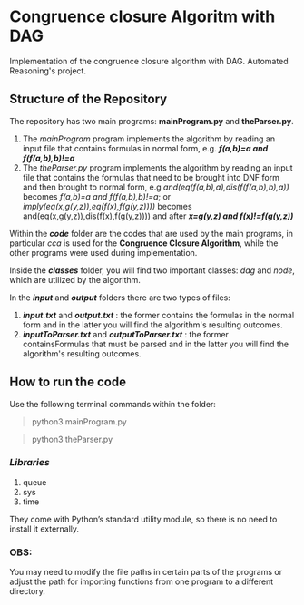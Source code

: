 # Congruence closure Algoritm with DAG
Implementation of the congruence closure algorithm with DAG. Automated Reasoning's project.

## Structure of the Repository
The repository has two main programs: **mainProgram.py** and **theParser.py**.
1. The *mainProgram* program implements the algorithm by reading an input file that contains formulas in normal form, e.g. ***f(a,b)=a and f(f(a,b),b)!=a***
2. The *theParser.py* program implements the algorithm by reading an input file that contains the formulas that need to be brought into DNF form and then brought to normal form, e.g *and(eq(f(a,b),a),dis(f(f(a,b),b),a))* becomes *f(a,b)=a and f(f(a,b),b)!=a*; or *imply(eq(x,g(y,z)),eq(f(x),f(g(y,z))))* becomes and(eq(x,g(y,z)),dis(f(x),f(g(y,z)))) and after ***x=g(y,z) and f(x)!=f(g(y,z))***

Within the ***code*** folder are the codes that are used by the main programs, in particular *cca* is used for the **Congruence Closure Algorithm**, while the other programs were used during implementation.

Inside the ***classes*** folder, you will find two important classes: *dag* and *node*, which are utilized by the algorithm.

In the ***input*** and ***output*** folders there are two types of files:
1. ***input.txt*** and ***output.txt*** : the former contains the formulas in the normal form and in the latter you will find the algorithm's resulting outcomes.
2. ***inputToParser.txt*** and ***outputToParser.txt*** : the former containsFormulas that must be parsed and in the latter you will find the algorithm's resulting outcomes.

## How to run the code
Use the following terminal commands within the folder: 
> python3 mainProgram.py 

> python3 theParser.py

### *Libraries*
1. queue
2. sys
3. time

They come with Python’s standard utility module, so there is no need to install it externally.

### OBS:
You may need to modify the file paths in certain parts of the programs or adjust the path for importing functions from one program to a different directory.